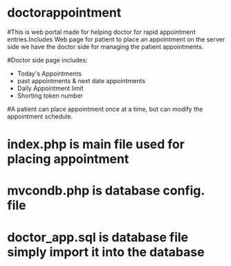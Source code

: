 # doctorappointment

#This is web portal made for helping doctor for rapid appointment entries.Includes Web page for patient to place an appointment
on the server side we have the doctor side for managing the patient appointments.

#Doctor side page includes:
- Today's Appointments
- past appointments & next date appointments
- Daily Appointment limit
- Shorting token number

#A patient can place appointment once at a time, but can modify the appointment schedule.

# index.php is main file used for placing appointment 
# mvcondb.php is database config. file
# doctor_app.sql is database file simply import it into the database
